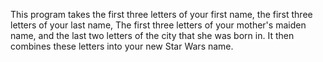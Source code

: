 This program takes the first three letters of your first name, the first three letters of your last name, The first three letters of your mother's maiden name, and the last two letters of the city that she was born in. It then combines these letters into your new Star Wars name.